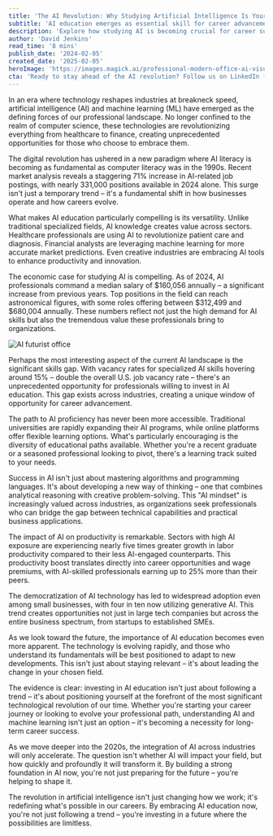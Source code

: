 ```yaml
---
title: 'The AI Revolution: Why Studying Artificial Intelligence Is Your Gateway to Career Success'
subtitle: 'AI education emerges as essential skill for career advancement across industries'
description: 'Explore how studying AI is becoming crucial for career success, as the technology reshapes industries from healthcare to finance. Learn about the increased job opportunities, high salary prospects, and the significant skills gap presented by AI.'
author: 'David Jenkins'
read_time: '8 mins'
publish_date: '2024-02-05'
created_date: '2025-02-05'
heroImage: 'https://images.magick.ai/professional-modern-office-ai-visualizations.jpg'
cta: 'Ready to stay ahead of the AI revolution? Follow us on LinkedIn for daily insights on AI career opportunities, industry trends, and expert perspectives that will help you navigate the future of work.'
---
```


In an era where technology reshapes industries at breakneck speed, artificial intelligence (AI) and machine learning (ML) have emerged as the defining forces of our professional landscape. No longer confined to the realm of computer science, these technologies are revolutionizing everything from healthcare to finance, creating unprecedented opportunities for those who choose to embrace them.

The digital revolution has ushered in a new paradigm where AI literacy is becoming as fundamental as computer literacy was in the 1990s. Recent market analysis reveals a staggering 71% increase in AI-related job postings, with nearly 331,000 positions available in 2024 alone. This surge isn't just a temporary trend – it's a fundamental shift in how businesses operate and how careers evolve.

What makes AI education particularly compelling is its versatility. Unlike traditional specialized fields, AI knowledge creates value across sectors. Healthcare professionals are using AI to revolutionize patient care and diagnosis. Financial analysts are leveraging machine learning for more accurate market predictions. Even creative industries are embracing AI tools to enhance productivity and innovation.

The economic case for studying AI is compelling. As of 2024, AI professionals command a median salary of $160,056 annually – a significant increase from previous years. Top positions in the field can reach astronomical figures, with some roles offering between $312,499 and $680,004 annually. These numbers reflect not just the high demand for AI skills but also the tremendous value these professionals bring to organizations.

![AI futurist office](https://i.magick.ai/PIXE/1738771333727_magick_img.webp)

Perhaps the most interesting aspect of the current AI landscape is the significant skills gap. With vacancy rates for specialized AI skills hovering around 15% – double the overall U.S. job vacancy rate – there's an unprecedented opportunity for professionals willing to invest in AI education. This gap exists across industries, creating a unique window of opportunity for career advancement.

The path to AI proficiency has never been more accessible. Traditional universities are rapidly expanding their AI programs, while online platforms offer flexible learning options. What's particularly encouraging is the diversity of educational paths available. Whether you're a recent graduate or a seasoned professional looking to pivot, there's a learning track suited to your needs.

Success in AI isn't just about mastering algorithms and programming languages. It's about developing a new way of thinking – one that combines analytical reasoning with creative problem-solving. This "AI mindset" is increasingly valued across industries, as organizations seek professionals who can bridge the gap between technical capabilities and practical business applications.

The impact of AI on productivity is remarkable. Sectors with high AI exposure are experiencing nearly five times greater growth in labor productivity compared to their less AI-engaged counterparts. This productivity boost translates directly into career opportunities and wage premiums, with AI-skilled professionals earning up to 25% more than their peers.

The democratization of AI technology has led to widespread adoption even among small businesses, with four in ten now utilizing generative AI. This trend creates opportunities not just in large tech companies but across the entire business spectrum, from startups to established SMEs.

As we look toward the future, the importance of AI education becomes even more apparent. The technology is evolving rapidly, and those who understand its fundamentals will be best positioned to adapt to new developments. This isn't just about staying relevant – it's about leading the change in your chosen field.

The evidence is clear: investing in AI education isn't just about following a trend – it's about positioning yourself at the forefront of the most significant technological revolution of our time. Whether you're starting your career journey or looking to evolve your professional path, understanding AI and machine learning isn't just an option – it's becoming a necessity for long-term career success.

As we move deeper into the 2020s, the integration of AI across industries will only accelerate. The question isn't whether AI will impact your field, but how quickly and profoundly it will transform it. By building a strong foundation in AI now, you're not just preparing for the future – you're helping to shape it.

The revolution in artificial intelligence isn't just changing how we work; it's redefining what's possible in our careers. By embracing AI education now, you're not just following a trend – you're investing in a future where the possibilities are limitless.